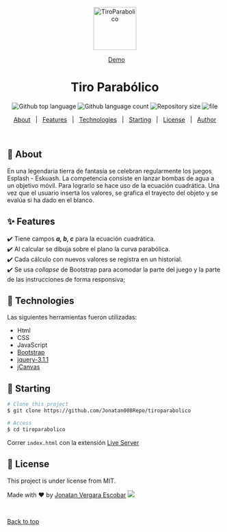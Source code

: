 <div align="center" id="top">

  <img src="https://jonatan008.com/assets/img/favicon.ico" alt="TiroParabolico" width="100"/>

  &#xa0;
  <a href="https://projects.jonatan008.com/tiroParabolico/">Demo</a>
</div>

<h1 align="center">Tiro Parabólico</h1>

<p align="center">
  <img alt="Github top language" src="https://img.shields.io/github/languages/top/Jonatan008Repo/tiroparabolico?color=56BEB8">
  <img alt="Github language count" src="https://img.shields.io/github/languages/count/Jonatan008Repo/tiroparabolico?color=56BEB8">
  <img alt="Repository size" src="https://img.shields.io/github/repo-size/Jonatan008Repo/tiroparabolico?color=56BEB8">
  <img alt="file" src="https://img.shields.io/github/directory-file-count/Jonatan008Repo/tiroparabolico?style=plastic" >
</p>
<p align="center">
  <a href="#dart-about">About</a> &#xa0; | &#xa0;
  <a href="#sparkles-features">Features</a> &#xa0; | &#xa0;
  <a href="#rocket-technologies">Technologies</a> &#xa0; | &#xa0;
  <a href="#checkered_flag-starting">Starting</a> &#xa0; | &#xa0;
  <a href="#memo-license">License</a> &#xa0; | &#xa0;
  <a href="https://github.com/Jonatan008Repo" target="_blank">Author</a>
</p>
<br>

## :dart: About ##
En una legendaria tierra de fantasía se celebran regularmente los juegos Esplash - Eskuash. La competencia consiste en lanzar bombas de agua a un objetivo móvil. Para lograrlo se hace uso de la ecuación cuadrática. Una vez que el usuario inserta los valores, se grafica el trayecto del objeto y se evalúa si ha dado en el blanco.

## :sparkles: Features ##
:heavy_check_mark: Tiene campos <b><i>a, b, c</i></b> para la ecuación cuadrática.\
:heavy_check_mark: Al calcular se dibuja sobre el plano la curva parabólica.\
:heavy_check_mark: Cada cálculo con nuevos valores se registra en un historial.\
:heavy_check_mark: Se usa <i>collapse</i> de Bootstrap para acomodar la parte del juego y la parte de las instrucciones de forma responsiva;

## :rocket: Technologies ##
Las siguientes herramientas fueron utilizadas:
- Html
- CSS
- JavaScript
- [Bootstrap](https://getbootstrap.com/)
- [jquery-3.1.1](https://jquery.com/)
- [jCanvas](https://projects.calebevans.me/jcanvas/)

## :checkered_flag: Starting ##
```bash
# Clone this project
$ git clone https://github.com/Jonatan008Repo/tiroparabolico

# Access
$ cd tiroparabolico
```

Correr <code>index.html</code> con la extensión [Live Server](https://github.com/ritwickdey/vscode-live-server)

## :memo: License ##
This project is under license from MIT.

Made with :heart: by <a href="https://github.com/Jonatan008Repo" target="_blank">Jonatan Vergara Escobar</a>
<img src="https://img.shields.io/twitter/follow/_JONATAN008?style=social">

&#xa0;

<a href="#top">Back to top</a>